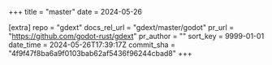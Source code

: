 +++
title = "master"
date = 2024-05-26

[extra]
repo = "gdext"
docs_rel_url = "gdext/master/godot"
pr_url = "https://github.com/godot-rust/gdext"
pr_author = ""
sort_key = 9999-01-01
date_time = 2024-05-26T17:39:17Z
commit_sha = "4f9f47f8ba6a9f0103bab62af5436f96244cbad8"
+++


